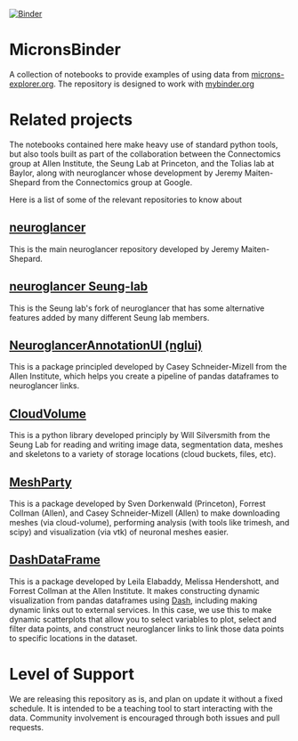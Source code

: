 [![Binder](https://mybinder.org/badge_logo.svg)](https://mybinder.org/v2/gh/AllenInstitute/MicronsBinder/master?urlpath=lab)

# MicronsBinder
A collection of notebooks to provide examples of using data from [microns-explorer.org](https://microns-explorer.org).  The repository is designed to work with [mybinder.org](https://mybinder.org)

# Related projects
The notebooks contained here make heavy use of standard python tools, but also tools built
as part of the collaboration between the Connectomics group at Allen Institute, the Seung Lab at Princeton, and the Tolias lab at Baylor, along with neuroglancer whose development
by Jeremy Maiten-Shepard from the Connectomics group at Google.

Here is a list of some of the relevant repositories to know about

## [neuroglancer](https://www.github.com/google/neuroglancer)
This is the main neuroglancer repository developed by Jeremy Maiten-Shepard. 

## [neuroglancer Seung-lab](https://www.github.com/seung-lab/neuroglancer)
This is the Seung lab's fork of neuroglancer that has some alternative features
added by many different Seung lab members. 

## [NeuroglancerAnnotationUI (nglui)](https://www.github.com/seung-lab/NeuroglancerAnnotationUI)
This is a package principled developed by Casey Schneider-Mizell from the Allen Institute,
which helps you create a pipeline of pandas dataframes to neuroglancer links.

## [CloudVolume](https://www.github.com/seung-lab/cloud-volume)
This is a python library developed principly by Will Silversmith from the Seung Lab for reading and writing image data, segmentation data, meshes and skeletons to a variety of storage locations (cloud buckets, files, etc).

## [MeshParty](https://www.github.com/sdorkenw/MeshParty)
This is a package developed by Sven Dorkenwald (Princeton), Forrest Collman (Allen),
and Casey Schneider-Mizell (Allen) to make downloading meshes (via cloud-volume),
performing analysis (with tools like trimesh, and scipy) and visualization (via vtk) of neuronal meshes easier.  

## [DashDataFrame](https://www.github.com/AllenInstitute/DashDataFrame)
This is a package developed by Leila Elabaddy, Melissa Hendershott, and Forrest Collman at the Allen Institute.  It makes constructing dynamic visualization from pandas dataframes using [Dash](https://www.github.com/plotly/dash), including making dynamic links out to external services.  In this case, we use this to make dynamic scatterplots that allow you to select variables to plot, select and filter data points, and construct neuroglancer links to link those data points to specific locations in the dataset.

# Level of Support
We are releasing this repository as is, and plan on update it without a fixed schedule.
It is intended to be a teaching tool to start interacting with the data. Community involvement is encouraged through both issues and pull requests.

